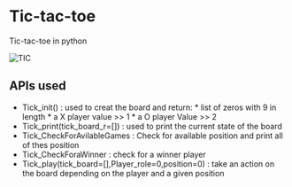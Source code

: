# Tic-tac-toe
Tic-tac-toe in python 

![TIC](https://scirra.com/images/newstore/products/2063/splash.png)  

## APIs used 
* Tick_init() : used to creat the board and return: 
       * list of zeros with 9 in length 
       * a X player value >> 1 
       * a O player Value >> 2 
* Tick_print(tick_board_r=[]) : used to print the current state of the board 
* Tick_CheckForAvilableGames  : Check for available position and print all of thes position 
* Tick_CheckForaWinner        : check for a winner player 
* Tick_play(tick_board=[],Player_role=0,position=0) : take an action on the board depending on the player and a given position 
